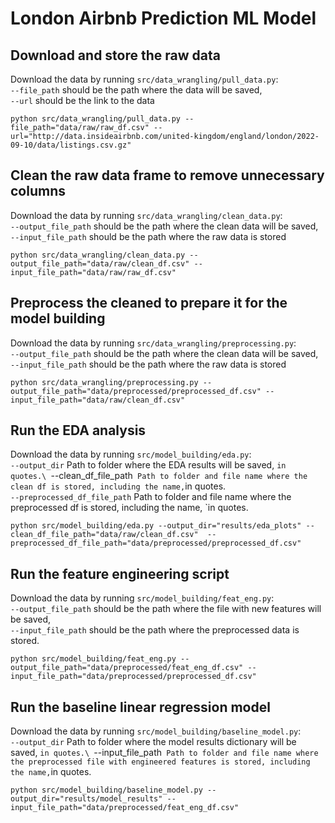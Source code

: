 # London Airbnb Prediction ML Model


## Download and store the raw data
Download the data by running `src/data_wrangling/pull_data.py`:\
    `--file_path` should be the path where the data will be saved,\
    `--url` should be the link to the data

    python src/data_wrangling/pull_data.py --file_path="data/raw/raw_df.csv" --url="http://data.insideairbnb.com/united-kingdom/england/london/2022-09-10/data/listings.csv.gz"

## Clean the raw data frame to remove unnecessary columns
Download the data by running `src/data_wrangling/clean_data.py`:\
    `--output_file_path` should be the path where the clean data will be saved,\
    `--input_file_path` should be the path where the raw data is stored

    python src/data_wrangling/clean_data.py --output_file_path="data/raw/clean_df.csv" --input_file_path="data/raw/raw_df.csv"

## Preprocess the cleaned to prepare it for the model building
Download the data by running `src/data_wrangling/preprocessing.py`:\
    `--output_file_path` should be the path where the clean data will be saved,\
    `--input_file_path` should be the path where the raw data is stored

    python src/data_wrangling/preprocessing.py --output_file_path="data/preprocessed/preprocessed_df.csv" --input_file_path="data/raw/clean_df.csv"

## Run the EDA analysis
Download the data by running `src/model_building/eda.py`:\
    `--output_dir`  Path to folder where the EDA results will be saved, `in quotes.\
    `--clean_df_file_path`  Path to folder and file name where the clean df is stored, including the name, `in quotes.\
    `--preprocessed_df_file_path`  Path to folder and file name where the preprocessed df is stored, including the name, `in quotes.

    python src/model_building/eda.py --output_dir="results/eda_plots" --clean_df_file_path="data/raw/clean_df.csv"  --preprocessed_df_file_path="data/preprocessed/preprocessed_df.csv"

## Run the feature engineering script
Download the data by running `src/model_building/feat_eng.py`:\
    `--output_file_path` should be the path where the file with new features will be saved,\
    `--input_file_path`  should be the path where the preprocessed data is stored.

    python src/model_building/feat_eng.py --output_file_path="data/preprocessed/feat_eng_df.csv" --input_file_path="data/preprocessed/preprocessed_df.csv"

## Run the baseline linear regression model
Download the data by running `src/model_building/baseline_model.py`:\
    `--output_dir`  Path to folder where the model results dictionary will be saved, `in quotes.\
    `--input_file_path`  Path to folder and file name where the preprocessed file with engineered features is stored, including the name, `in quotes.

    python src/model_building/baseline_model.py --output_dir="results/model_results" --input_file_path="data/preprocessed/feat_eng_df.csv"